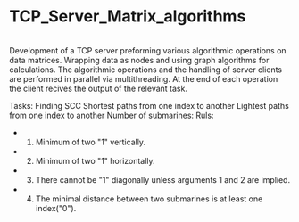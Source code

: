 # TCP_Server_Matrix_algorithms
<br />
Development of a TCP server preforming various algorithmic operations on data matrices.
Wrapping data as nodes and using graph algorithms for calculations.
The algorithmic operations and the handling of server clients are performed in parallel via multithreading.
At the end of each operation the client recives the output of the relevant task.

Tasks:
Finding SCC
Shortest paths from one index to another
Lightest paths from one index to another
Number of submarines:
Ruls:
 * 1. Minimum of two "1" vertically.
 * 2. Minimum of two "1" horizontally.
 * 3. There cannot be "1" diagonally unless arguments 1 and 2 are implied.
 * 4. The minimal distance between two submarines is at least one index("0").
